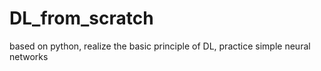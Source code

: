 # DL_from_scratch
based on python, realize the basic principle of DL, practice simple neural networks 
